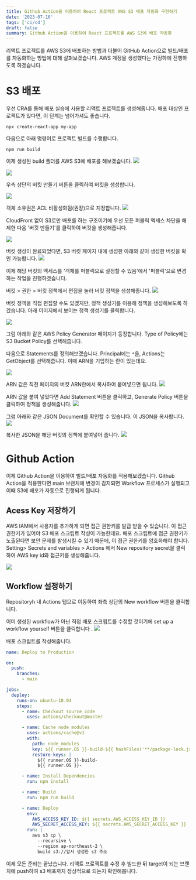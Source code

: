 ```yaml
---
title: Github Action을 이용하여 React 프로젝트 AWS S3 배포 자동화 구현하기
date: '2023-07-16'
tags: ['ci/cd']
draft: false
summary: Github Action을 이용하여 React 프로젝트를 AWS S3에 배포 자동화
---
```


리액트 프로젝트를 AWS S3에 배포하는 방법과 더불어 GitHub Action으로 빌드/배포를 자동화하는 방법에 대해 살펴보겠습니다.
AWS 계정을 생성했다는 가정하에 진행하도록 하겠습니다.

# S3 배포

우선 CRA를 통해 배포 실습에 사용할 리액트 프로젝트를 생성해줍니다. 배포 대상인 프로젝트가 있다면, 이 단계는 넘어가셔도 좋습니다.

```
npx create-react-app my-app
```

다음으로 아래 명령어로 프로젝트 빌드를 수행합니다.

```
npm run build
```

이제 생성된 build 폴더를 AWS S3에 배포를 해보겠습니다.
![](https://velog.velcdn.com/images/dami/post/68c6e5e1-6d2f-4c40-92f5-96b4d1c95d02/image.png)

![](https://velog.velcdn.com/images/dami/post/89bcf4d0-371c-40e8-9c77-105993e750a4/image.png)

우측 상단의 버킷 만들기 버튼을 클릭하여 버킷을 생성합니다.

![](https://velog.velcdn.com/images/dami/post/a0396e77-ed68-49fa-9a67-20e9397e4937/image.png)

객체 소유권은 ACL 비활성화됨(권장)으로 지정합니다.
![](https://velog.velcdn.com/images/dami/post/be49fb33-aa66-462c-9a37-0c5e18ccbd51/image.png)

CloudFront 없이 S3로만 배포를 하는 구조이기에 우선 모든 퍼블릭 엑세스 차단을 해제한 다음 '버킷 만들기'를 클릭하여 버킷을 생성해줍니다.

![](https://velog.velcdn.com/images/dami/post/45f797c1-f7bf-49f0-8636-80c55c3af118/image.png)

버킷 생성이 완료되었다면, S3 버킷 페이지 내에 생성한 아래와 같이 생성한 버킷을 확인 가능합니다.
![](https://velog.velcdn.com/images/dami/post/9db3ef80-19de-45a4-93f5-cd6a2fdb6ed9/image.png)

이제 해당 버킷의 엑세스를 '객체를 퍼블릭으로 설정할 수 있음'에서 '퍼블릭'으로 변경하는 작업을 진행하겠습니다.

버킷 > 권한 > 버킷 정책에서 편집을 눌러 버킷 정책을 생성해줍니다.
![](https://velog.velcdn.com/images/dami/post/bd17199e-35d7-4aac-b1d6-0bc7cc7ad083/image.png)

버킷 정책을 직접 편집할 수도 있겠지만, 정책 생성기를 이용해 정책을 생성해보도록 하겠습니다. 아래 이미지에서 보이는 정책 생성기를 클릭합니다.

![](https://velog.velcdn.com/images/dami/post/b7ec96f8-d68c-4dfe-83d7-8f60d47081b0/image.png)

그럼 아래와 같은 AWS Policy Generator 페이지가 등장합니다. Type of Policy에는 S3 Bucket Policy를 선택해줍니다.

다음으로 Statements를 정의해보겠습니다. Principal에는 `*`을, Actions는 GetObject를 선택해줍니다. 이때 ARN을 기입하는 란이 있는데요.

![](https://velog.velcdn.com/images/dami/post/c3983042-dcb8-42e2-93ed-3b899e41a6ff/image.png)

ARN 값은 직전 페이지의 버킷 ARN란에서 복사하여 붙여넣으면 됩니다.
![](https://velog.velcdn.com/images/dami/post/69514957-5ff2-43aa-84e5-ba178734b104/image.png)

ARN 값을 붙여 넣었다면 Add Statement 버튼을 클릭하고, Generate Policy 버튼을 클릭하여 정책을 생성해줍니다.
![](https://velog.velcdn.com/images/dami/post/5cbd9a4b-8b64-47ac-96ce-8278331ea7be/image.png)

그럼 아래와 같은 JSON Document를 확인할 수 있습니다. 이 JSON을 복사합니다.
![](https://velog.velcdn.com/images/dami/post/076d3289-f52b-4980-bffc-82be8e680ba1/image.png)

복사한 JSON을 해당 버킷의 정책에 붙여넣어 줍니다.
![](https://velog.velcdn.com/images/dami/post/aa9ef760-aaec-4d4b-a011-24e1b5b1814b/image.png)

# Github Action

이제 Github Action을 이용하여 빌드/배포 자동화를 적용해보겠습니다. Github Action을 적용한다면 main 브랜치에 변경이 감지되면 Workflow 프로세스가 실행되고 이때 S3에 배포가 자동으로 진행되게 됩니다.

## Acess Key 저장하기

AWS IAM에서 사용자를 추가하게 되면 접근 권한키를 발급 받을 수 있습니다. 이 접근 권한키가 있어야 S3 배포 스크립트 작성이 가능한데요. 배포 스크립트에 접근 권한키가 노출된다면 보안 문제를 발생시킬 수 있기 때문에, 이 접근 권한키를 암호화해야 합니다. Setting> Secrets and variables > Actions
에서 New repository secret을 클릭하여 AWS key id와 접근키를 생성해줍니다.

![](https://velog.velcdn.com/images/dami/post/4c052b5b-1c23-4a28-9697-813f10099939/image.png)

## Workflow 설정하기

Repositoryh 내 Actions 탭으로 이동하여 좌측 상단의 New workflow 버튼을 클릭합니다.

이미 생성된 workflow가 아닌 직접 배포 스크립트를 수정할 것이기에 set up a workflow yourself 버튼을 클릭합니다 .
![](https://velog.velcdn.com/images/dami/post/12990fe6-a322-402e-af5f-29ea02e82da6/image.png)

배포 스크립트를 작성해줍니다.

```yml
name: Deploy to Production

on:
  push:
    branches:
      - main

jobs:
  deploy:
    runs-on: ubuntu-18.04
    steps:
      - name: Checkout source code
        uses: actions/checkout@master

      - name: Cache node modules
        uses: actions/cache@v1
        with:
          path: node_modules
          key: ${{ runner.OS }}-build-${{ hashFiles('**/package-lock.json') }}
          restore-keys: |
            ${{ runner.OS }}-build-
            ${{ runner.OS }}-

      - name: Install Dependencies
        run: npm install

      - name: Build
        run: npm run build

      - name: Deploy
        env:
          AWS_ACCESS_KEY_ID: ${{ secrets.AWS_ACCESS_KEY_ID }}
          AWS_SECRET_ACCESS_KEY: ${{ secrets.AWS_SECRET_ACCESS_KEY }}
        run: |
          aws s3 cp \
            --recursive \
            --region ap-northeast-2 \
            build s3://앞서 생성한 s3 주소
```

이제 모든 준비는 끝났습니다. 리액트 프로젝트를 수정 후 빌드한 뒤 target이 되는 브랜치에 push하여 s3 배포까지 정상적으로 되는지 확인해봅니다.
